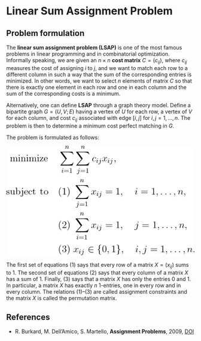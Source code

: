 # Linear Sum Assignment Problem


## Problem formulation


The **linear sum assignment problem (LSAP)** is one of the most famous problems in linear
programming and in combinatorial optimization. Informally speaking, we are given an
$n \times n$ **cost matrix** $C = (c_{ij})$, where $c_{ij}$ measures the cost
of assigning $i$ to $j$, and we want to match each row to a different column in such
a way that the sum of the corresponding entries is minimized. In other words, we want to
select $n$ elements of matrix $C$ so that there is exactly one element in each row and one in each
column and the sum of the corresponding costs is a minimum.

Alternatively, one can define **LSAP** through a graph theory model. Define a bipartite
graph $G = (U, V; E)$ having a vertex of $U$ for each row, a vertex of $V$ for each column, and
cost $c_{ij}$ associated with edge $[i, j]$ for $i, j = 1, \ldots , n$. The problem is then to determine a
minimum cost perfect matching in $G$.

The problem is formulated as follows:


![Mathematical formulation](./problem.png)


The first set of equations (1) says that every row of a matrix $X = (x_{ij})$ sums to $1$. The
second set of equations (2) says that every column of a matrix $X$ has a sum of $1$.
Finally, (3) says that a matrix $X$ has only the entries $0$ and $1$. In particular,
a matrix $X$ has exactly $n$ 1-entries, one in every row and in every column. The
relations (1)–(3) are called assignment constraints and the matrix $X$ is called the permutation matrix.



## References
+ R. Burkard, M. Dell’Amico, S. Martello, **Assignment Problems**, 2009, [DOI](https://doi.org/10.1137/1.9781611972238)

